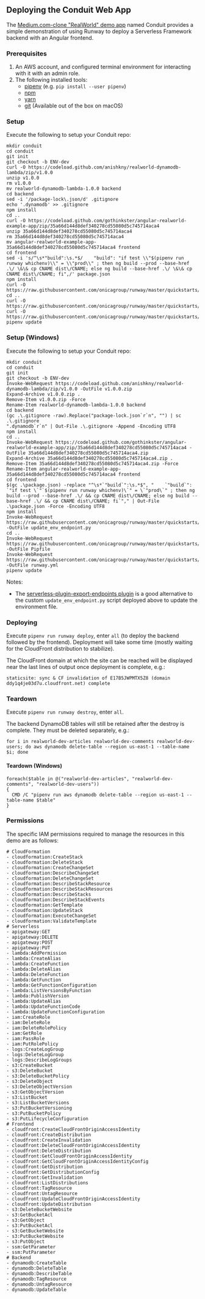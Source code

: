 ## Deploying the Conduit Web App

The [Medium.com-clone "RealWorld" demo app](https://github.com/gothinkster/realworld) named Conduit provides a simple demonstration of using Runway to deploy a Serverless Framework backend with an Angular frontend.

### Prerequisites

1. An AWS account, and configured terminal environment for interacting with it with an admin role.
2. The following installed tools:
    * [pipenv](https://docs.pipenv.org/) (e.g. `pip install --user pipenv`)
    * [npm](https://nodejs.org/en/)
    * [yarn](https://yarnpkg.com)
    * [git](https://git-scm.com/)  (Available out of the box on macOS)

### Setup

Execute the following to setup your Conduit repo:
```
mkdir conduit
cd conduit
git init
git checkout -b ENV-dev
curl -O https://codeload.github.com/anishkny/realworld-dynamodb-lambda/zip/v1.0.0
unzip v1.0.0
rm v1.0.0
mv realworld-dynamodb-lambda-1.0.0 backend
cd backend
sed -i '/package-lock\.json/d' .gitignore
echo '.dynamodb' >> .gitignore
npm install
cd ..
curl -O https://codeload.github.com/gothinkster/angular-realworld-example-app/zip/35a66d144d8def340278cd55080d5c745714aca4
unzip 35a66d144d8def340278cd55080d5c745714aca4
rm 35a66d144d8def340278cd55080d5c745714aca4
mv angular-realworld-example-app-35a66d144d8def340278cd55080d5c745714aca4 frontend
cd frontend
sed -i 's/^\s*"build":\s.*$/    "build": "if test \\"$(pipenv run runway whichenv)\\" = \\"prod\\" ; then ng build --prod --base-href .\/ \&\& cp CNAME dist\/CNAME; else ng build --base-href .\/ \&\& cp CNAME dist\/CNAME; fi",/' package.json
npm install
curl -O https://raw.githubusercontent.com/onicagroup/runway/master/quickstarts/conduit/update_env_endpoint.py
cd ..
curl -O https://raw.githubusercontent.com/onicagroup/runway/master/quickstarts/conduit/Pipfile
curl -O https://raw.githubusercontent.com/onicagroup/runway/master/quickstarts/conduit/runway.yml
pipenv update
```

### Setup (Windows)
Execute the following to setup your Conduit repo:
```
mkdir conduit
cd conduit
git init
git checkout -b ENV-dev
Invoke-WebRequest https://codeload.github.com/anishkny/realworld-dynamodb-lambda/zip/v1.0.0 -OutFile v1.0.0.zip
Expand-Archive v1.0.0.zip .
Remove-Item v1.0.0.zip -Force
Rename-Item realworld-dynamodb-lambda-1.0.0 backend
cd backend
(gc .\.gitignore -raw).Replace("package-lock.json`r`n", "") | sc .\.gitignore
".dynamodb`r`n" | Out-File .\.gitignore -Append -Encoding UTF8
npm install
cd ..
Invoke-WebRequest https://codeload.github.com/gothinkster/angular-realworld-example-app/zip/35a66d144d8def340278cd55080d5c745714aca4 -OutFile 35a66d144d8def340278cd55080d5c745714aca4.zip
Expand-Archive 35a66d144d8def340278cd55080d5c745714aca4.zip .
Remove-Item 35a66d144d8def340278cd55080d5c745714aca4.zip -Force
Rename-Item angular-realworld-example-app-35a66d144d8def340278cd55080d5c745714aca4 frontend
cd frontend
$(gc .\package.json) -replace "^\s*`"build`":\s.*$", "    `"build`": `"if test \`"`$(pipenv run runway whichenv)\`" = \`"prod\`" ; then ng build --prod --base-href .\/ && cp CNAME dist\/CNAME; else ng build --base-href .\/ && cp CNAME dist\/CNAME; fi`"," | Out-File .\package.json -Force -Encoding UTF8
npm install
Invoke-WebRequest https://raw.githubusercontent.com/onicagroup/runway/master/quickstarts/conduit/update_env_endpoint.py -OutFile update_env_endpoint.py
cd ..
Invoke-WebRequest https://raw.githubusercontent.com/onicagroup/runway/master/quickstarts/conduit/Pipfile -OutFile Pipfile
Invoke-WebRequest https://raw.githubusercontent.com/onicagroup/runway/master/quickstarts/conduit/runway.yml -OutFile runway.yml
pipenv update 
```

Notes:
  * The [serverless-plugin-export-endpoints plugin](https://github.com/ar90n/serverless-plugin-export-endpoints) is a good alternative to the custom `update_env_endpoint.py` script deployed above to update the environment file.

### Deploying

Execute `pipenv run runway deploy`, enter `all` (to deploy the backend followed by the frontend). Deployment will take some time (mostly waiting for the CloudFront distribution to stabilize).

The CloudFront domain at which the site can be reached will be displayed near the last lines of output once deployment is complete, e.g.:
```
staticsite: sync & CF invalidation of E17B5JWPMTX5Z8 (domain ddy1q4je03d7u.cloudfront.net) complete
```

### Teardown

Execute `pipenv run runway destroy`, enter `all`.

The backend DynamoDB tables will still be retained after the destroy is complete. They must be deleted separately, e.g.:
```
for i in realworld-dev-articles realworld-dev-comments realworld-dev-users; do aws dynamodb delete-table --region us-east-1 --table-name $i; done
```

#### Teardown (Windows)
```
foreach($table in @("realworld-dev-articles", "realworld-dev-comments", "realworld-dev-users"))
{
  CMD /C "pipenv run aws dynamodb delete-table --region us-east-1 --table-name $table"
}
```

### Permissions

The specific IAM permissions required to manage the resources in this demo are as follows:
```
# CloudFormation
- cloudformation:CreateStack
- cloudformation:DeleteStack
- cloudformation:CreateChangeSet
- cloudformation:DescribeChangeSet
- cloudformation:DeleteChangeSet
- cloudformation:DescribeStackResource
- cloudformation:DescribeStackResources
- cloudformation:DescribeStacks
- cloudformation:DescribeStackEvents
- cloudformation:GetTemplate
- cloudformation:UpdateStack
- cloudformation:ExecuteChangeSet
- cloudformation:ValidateTemplate
# Serverless
- apigateway:GET
- apigateway:DELETE
- apigateway:POST
- apigateway:PUT
- lambda:AddPermission
- lambda:CreateAlias
- lambda:CreateFunction
- lambda:DeleteAlias
- lambda:DeleteFunction
- lambda:GetFunction
- lambda:GetFunctionConfiguration
- lambda:ListVersionsByFunction
- lambda:PublishVersion
- lambda:UpdateAlias
- lambda:UpdateFunctionCode
- lambda:UpdateFunctionConfiguration
- iam:CreateRole
- iam:DeleteRole
- iam:DeleteRolePolicy
- iam:GetRole
- iam:PassRole
- iam:PutRolePolicy
- logs:CreateLogGroup
- logs:DeleteLogGroup
- logs:DescribeLogGroups
- s3:CreateBucket
- s3:DeleteBucket
- s3:DeleteBucketPolicy
- s3:DeleteObject
- s3:DeleteObjectVersion
- s3:GetObjectVersion
- s3:ListBucket
- s3:ListBucketVersions
- s3:PutBucketVersioning
- s3:PutBucketPolicy
- s3:PutLifecycleConfiguration
# Frontend
- cloudfront:CreateCloudFrontOriginAccessIdentity
- cloudfront:CreateDistribution
- cloudfront:CreateInvalidation
- cloudfront:DeleteCloudFrontOriginAccessIdentity
- cloudfront:DeleteDistribution
- cloudfront:GetCloudFrontOriginAccessIdentity
- cloudfront:GetCloudFrontOriginAccessIdentityConfig
- cloudfront:GetDistribution
- cloudfront:GetDistributionConfig
- cloudfront:GetInvalidation
- cloudfront:ListDistributions
- cloudfront:TagResource
- cloudfront:UntagResource
- cloudfront:UpdateCloudFrontOriginAccessIdentity
- cloudfront:UpdateDistribution
- s3:DeleteBucketWebsite
- s3:GetBucketAcl
- s3:GetObject
- s3:PutBucketAcl
- s3:GetBucketWebsite
- s3:PutBucketWebsite
- s3:PutObject
- ssm:GetParameter
- ssm:PutParameter
# Backend
- dynamodb:CreateTable
- dynamodb:DeleteTable
- dynamodb:DescribeTable
- dynamodb:TagResource
- dynamodb:UntagResource
- dynamodb:UpdateTable
```
